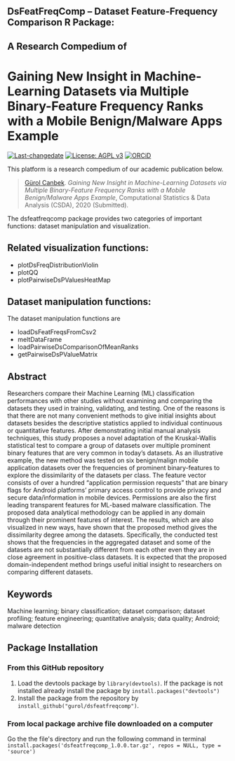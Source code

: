 ## DsFeatFreqComp – Dataset Feature-Frequency Comparison R Package:
## A Research Compedium of
# Gaining New Insight in Machine-Learning Datasets via Multiple Binary-Feature Frequency Ranks with a Mobile Benign/Malware Apps Example

[![Last-changedate](https://img.shields.io/badge/last%20change-2020--09--02-brightgreen.svg)](https://github.com/gurol/dsfeatfreqcomp) [![License: AGPL v3](https://img.shields.io/badge/License-AGPL%20v3-blue.svg)](https://www.gnu.org/licenses/agpl-3.0)  [![ORCiD](https://img.shields.io/badge/ORCiD-0000--0002--9337--097X-green.svg)](https://orcid.org/0000-0002-9337-097X)

This platform is a research compedium of our academic publication below.

> [Gürol Canbek](http:gurol.canbek.com/Publications). *Gaining New Insight in Machine-Learning Datasets via Multiple Binary-Feature Frequency Ranks with a Mobile Benign/Malware Apps Example*, Computational Statistics & Data Analysis (CSDA), 2020 (Submitted).

The dsfeatfreqcomp package provides two categories of important functions: dataset manipulation and visualization.

## Related visualization functions:
- plotDsFreqDistributionViolin
- plotQQ
- plotPairwiseDsPValuesHeatMap

## Dataset manipulation functions:
The dataset manipulation functions are
- loadDsFeatFreqsFromCsv2
- meltDataFrame
- loadPairwiseDsComparisonOfMeanRanks
- getPairwiseDsPValueMatrix

## Abstract
Researchers compare their Machine Learning (ML) classification performances with other studies without examining and comparing the datasets they used in training, validating, and testing. One of the reasons is that there are not many convenient methods to give initial insights about datasets besides the descriptive statistics applied to individual continuous or quantitative features. After demonstrating initial manual analysis techniques, this study proposes a novel adaptation of the Kruskal-Wallis statistical test to compare a group of datasets over multiple prominent binary features that are very common in today’s datasets. As an illustrative example, the new method was tested on six benign/malign mobile application datasets over the frequencies of prominent binary-features to explore the dissimilarity of the datasets per class. The feature vector consists of over a hundred “application permission requests” that are binary flags for Android platforms’ primary access control to provide privacy and secure data/information in mobile devices. Permissions are also the first leading transparent features for ML-based malware classification. The proposed data analytical methodology can be applied in any domain through their prominent features of interest. The results, which are also visualized in new ways, have shown that the proposed method gives the dissimilarity degree among the datasets. Specifically, the conducted test shows that the frequencies in the aggregated dataset and some of the datasets are not substantially different from each other even they are in close agreement in positive-class datasets. It is expected that the proposed domain-independent method brings useful initial insight to researchers on comparing different datasets.

## Keywords
Machine learning; binary classification; dataset comparison; dataset profiling; feature engineering; quantitative analysis; data quality; Android; malware detection

## Package Installation
### From this GitHub repository
1. Load the devtools package by `library(devtools)`. If the package is not installed already install the package by `install.packages("devtools")`
2. Install the package from the repository by `install_github("gurol/dsfeatfreqcomp")`.
### From local package archive file downloaded on a computer
Go the the file's directory and run the following command in terminal
`install.packages('dsfeatfreqcomp_1.0.0.tar.gz', repos = NULL, type = 'source')`
